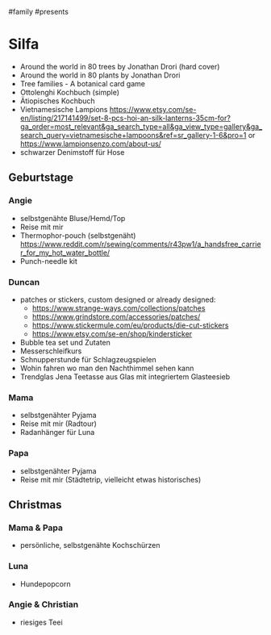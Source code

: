 #family #presents 


# Silfa
- Around the world in 80 trees by Jonathan Drori (hard cover)
- Around the world in 80 plants by Jonathan Drori
- Tree families - A botanical card game
- Ottolenghi Kochbuch (simple)
- Ätiopisches Kochbuch
- Vietnamesische Lampions https://www.etsy.com/se-en/listing/217141499/set-8-pcs-hoi-an-silk-lanterns-35cm-for?ga_order=most_relevant&ga_search_type=all&ga_view_type=gallery&ga_search_query=vietnamesische+lampoons&ref=sr_gallery-1-6&pro=1 or https://www.lampionsenzo.com/about-us/
- schwarzer Denimstoff für Hose


## Geburtstage
### Angie
- selbstgenähte Bluse/Hemd/Top
- Reise mit mir
- Thermophor-pouch (selbstgenäht) https://www.reddit.com/r/sewing/comments/r43pw1/a_handsfree_carrier_for_my_hot_water_bottle/
- Punch-needle kit

### Duncan
- patches or stickers, custom designed or already designed: 
	- https://www.strange-ways.com/collections/patches
	- https://www.grindstore.com/accessories/patches/
	- https://www.stickermule.com/eu/products/die-cut-stickers
	- https://www.etsy.com/se-en/shop/kindersticker
- Bubble tea set und Zutaten
- Messerschleifkurs
- Schnupperstunde für Schlagzeugspielen
- Wohin fahren wo man den Nachthimmel sehen kann
- Trendglas Jena Teetasse aus Glas mit integriertem Glasteesieb


### Mama
- selbstgenähter Pyjama
- Reise mit mir (Radtour)
- Radanhänger für Luna

### Papa
- selbstgenähter Pyjama
- Reise mit mir (Städtetrip, vielleicht etwas historisches)


## Christmas 
### Mama & Papa
- persönliche, selbstgenähte Kochschürzen

### Luna
- Hundepopcorn


### Angie & Christian
- riesiges Teei


